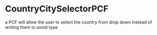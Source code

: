 # CountryCitySelectorPCF
a PCF will allow the user to select the country from drop down instead of writing them to avoid type
